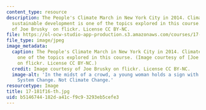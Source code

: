 ```yaml
---
content_type: resource
description: The People's Climate March in New York City in 2014. Climate change and
  sustainable development is one of the topics explored in this course. Image courtesy
  of Joe Brusky  on flickr. License CC BY-NC.
file: https://ol-ocw-studio-app-production.s3.amazonaws.com/courses/17-181-sustainability-political-economy-science-and-policy-fall-2016/b5146744182da41cf9c93293eb5cefe3_17-181f16-th.jpg
file_type: image/jpeg
image_metadata:
  caption: The People's Climate March in New York City in 2014. Climate change is
    one of the topics explored in this course. (Image courtesy of [Joe Brusky](https://www.flickr.com/photos/40969298@N05/15338558461/in/photolist-pnq83v-7gq8jQ-nS84jZ-piaK7y-SUJVS9-TssPHp-SUJWrf-5a23Xi-qKajfk-SM1ovc-nmyzse-hB4aPZ-nTFNTM-4nUV2k-7m9CNf-7WnLUC-7m5KFp-5uLmkp-iGfwLi-piaJN7-eyokWH-hK5KXw-7WjuLi-SM1n6P-eBo6XM-nmh6go-5AzVhp-89y5Dd-RFPz6U-5a6g6d-5CZaMx-eyhEZp-p6dvS4-f3okZs-qZpWWP-9ixHzd-ssUHrz-eyhAyF-5WDqo4-aK1ZGn-6AP9XW-eysuTf-dEcMZE-4dwgit-p6doSf-6PRCYZ-aK22Fp-6PRCZZ-eykKjS-6PRCWr)
    on flickr. License CC BY-NC.)
  credit: Image courtesy of Joe Brusky on flickr. License CC BY-NC.
  image-alt: 'In the midst of a crowd, a young woman holds a sign with the words:
    System Change. Not Climate Change.'
resourcetype: Image
title: 17-181f16-th.jpg
uid: b5146744-182d-a41c-f9c9-3293eb5cefe3
---
```

